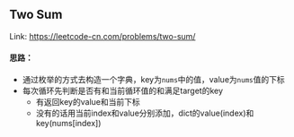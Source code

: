 ## Two Sum

Link: https://leetcode-cn.com/problems/two-sum/

#### 思路：

- 通过枚举的方式去构造一个字典，key为`nums`中的值，value为`nums`值的下标
- 每次循环先判断是否有和当前循环值的和满足target的key
  - 有返回key的value和当前下标
  - 没有的话用当前index和value分别添加，dict的value(index)和key(nums[index])

